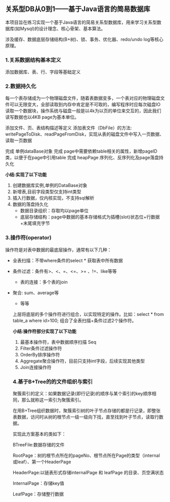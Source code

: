 ## 关系型DB从0到1——基于Java语言的简易数据库

本项目旨在练习实现一个基于Java语言的简易关系型数据库，用来学习关系型数据库(如Mysql)的设计理念、核心骨架、基本算法。

涉及缓存、数据底层存储结构(B+树)、锁、事务、优化器、redo/undo log等核心原理。

### 1.关系数据结构基本定义

添加数据库、表、行、字段等基础定义



### 2.数据持久化

每一个表存储成为一个物理磁盘文件，随着表数据变多，一个表对应的物理磁盘文件可以无限变大，全部读取到内存中肯定是不可取的，编写程序时应每次磁盘IO读取一个数据块，操作系统与磁盘一般是以4k为以页的单位来交互的，因此我们读写数据也以4KB page为基本单位。

添加文件、页、表结构描述等定义
添加表文件（DbFile）的方法: writePageToDisk、readPageFromDisk，实现从表的磁盘文件中写入一页数据、读取一页数据

完成 单例dataBase对象
完成 page中需要依赖table相关的属性，新增pageID类，以便于在page中引用table
完成 heapPage 序列化、反序列化及page落盘持久化



**小结:实现了以下功能**

1. 创建数据库实例,单例的DataBase对象
2. 新增表,目前字段类型仅支持int类型
3. 插入行数据，仅内核实现，不支持sql解析
4. 数据的落盘持久化
   - 数据目录组织：存取均以page单位
   - 底层存储结构：page中数据的基本存储格式为插槽(slot)状态位+行数据+末尾填充字节



### 3.操作符(operator)

操作符是对表中数据的最底层操作，通常有以下几种：

- 全表扫描：不带where条件的select * 获取表中所有数据

- 条件过滤：条件有>、<、=、<=、>= 、!=、like等等
  
   - 表的连接：多个表的join
   
- 聚合: sum、average等
   - 等等
   
     

   上层将底层的多个操作符进行组合，以实现特定的操作。比如：select * from table_a where id>100; 组合了全表扫描+条件过滤2个操作符。

   
   
   **小结:操作符部分实现了以下功能**
   
   1. 最基本操作符，表中数据顺序扫描 Seq
   2. Filter条件过滤操作符
   3. OrderBy排序操作符
   4. Aggregate聚合操作符，目前只支持int字段，后续实现其他类型
   5. Join连接操作符
   
   
   
   ### 4.基于B+Tree的的文件组织与索引
   
   聚簇索引的定义：如果数据记录(即行记录)的顺序与某个索引的key顺序相同，那么就称这一索引为聚簇索引。
   
   在用B+Tree组织数据时，聚簇索引树的叶子节点存储的都是行记录，即整张表数据，访问时从树的根节点一级一级向下找，直至找到叶子节点，读取行数据。
   
   
   
   实现此方案基本的类如下：
   
   BTreeFile:数据存储的文件
   
   RootPage：树的根节点所在的pageNo、根节点所在Page的类型（internal 或leaf）、第一个HeaderPage
   
   HeaderPage:以链表形式存储internalPage 和 leafPage 的目录、页空满状态
   
   InternalPage：存储key值
   
   LeafPage：存储整行数据





